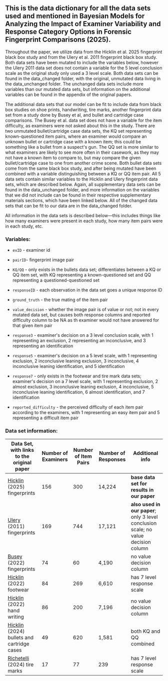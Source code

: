 ## This is the data dictionary for all the data sets used and mentioned in Bayesian Models for Analyzing the Impact of Examiner Variability and Response Category Options in Forensic Fingerprint Comparisons (2025).

Throughout the paper, we utilize data from the Hicklin et al. 2025 fingerprint black box study and from the Ulery et al. 2011 fingerprint black box study. Both data sets have been mutated to include the variables below, however the Ulery 2011 data set does not contain a variable for the 5 level conclusion scale as the original study only used a 3 level scale. Both data sets can be found in the data_changed folder, with the original, unmutated data living in the data_unchanged folder. The unchanged data sets include more variables than our mutated data sets, but information on the additional variables can be found in the appendix of the original papers.

The additional data sets that our model can be fit to include data from black box studies on shoe prints, handwriting, tire marks, another fingerprint data set from a study done by Busey et al, and bullet and cartridge case comparisons. The Busey et al. data set does not have a variable for the item difficulty, as examiners were not asked about this in the study. There are two unmutated bullet/cartridge case data sets, the KQ set representing known-questioned item pairs, where an examiner would compare an unknown bullet or cartridge case with a known item; this could be something like a bullet from a suspect's gun. The QQ set is more similar to what examiners are likely to see more often in their casework, as they may not have a known item to compare to, but may compare the given bullet/cartridge case to one from another crime scene. Both bullet data sets come from the same black box study, and after being mutated have been combined with a variable distinguishing between a KQ or QQ item pair. All 5 data sets contain similar variables to the Hicklin and Ulery fingerprint data sets, which are described below. Again, all supplementary data sets can be found in the data_unchanged folder, and more information on the variables that we did not include can be found in their respective supplementary materials sections, which have been linked below. All of the changed data sets that can be fit to our data are in the data_changed folder.

All information in the data sets is described below—this includes things like how many examiners were present in each study, how many item pairs were in each study, etc.

### Variables:

-   `exID` - examiner id

-   `pairID`- fingerprint image pair

-   `KQ/QQ` - only exists in the bullets data set; differentiates between a KQ or QQ item set, with KQ representing a known-questioned set and QQ representing a questioned-questioned set

-   `responseID` - each observation in the data set goes a unique response ID

-   `ground_truth` - the true mating of the item pair

-   `value_decision` - whether the image pair is of value or not; not in every mutated data set, but causes both response columns and reported difficulty column to be NA as th examiner would not have answered for that given item pair

-   `response3` - examiner's decision on a 3 level conclusion scale, with 1 representing an exclusion, 2 representing an inconclusive, and 3 representing an identification

-   `response5` - examiner's decision on a 5 level scale, with 1 representing exclusion, 2 inconclusive leaning exclusion, 3 inconclusive, 4 inconclusive leaning identification, and 5 identification

-   `response7` - only exists in the footwear and tire mark data sets; examiner's decision on a 7 level scale, with 1 representing exclusion, 2 almost exclusion, 3 inconclusive leaning exclusion, 4 inconclusive, 5 inconclusive leaning identification, 6 almost identification, and 7 identification

-   `reported_difficulty` - the perceived difficulty of each item pair according to the examiners, with 1 representing an easy item pair and 5 representing a difficult item pair

### Data set information:

| Data Set, with links to the original paper | Number of Examiners | Number of Item Pairs | Number of Responses | Additional info |
|---------------|---------------|---------------|---------------|---------------|
| [Hicklin](https://www.sciencedirect.com/science/article/pii/S0379073825000957#bib22) (2025) fingerprints | 156 | 300 | 14,224 | **base data set for results in our paper** |
| [Ulery](https://www.pnas.org/doi/10.1073/pnas.1018707108) (2011) fingerprints | 169 | 744 | 17,121 | **also used in our paper**; only 3 level conclusion scale; no value decision column |
| [Busey](https://www.sciencedirect.com/science/article/pii/S0379073822003735) (2022) fingerprints | 74 | 60 | 4,190 | no value decision column |
| [Hicklin](https://www.sciencedirect.com/science/article/pii/S0379073822002481#sec0085) (2022) footwear | 84 | 269 | 6,610 | has 7 level response scale |
| [Hicklin](https://www.pnas.org/doi/abs/10.1073/pnas.2119944119) (2022) hand writing | 86 | 200 | 7,196 | no value decision column |
| [Hicklin](https://www.sciencedirect.com/science/article/pii/S0379073824003694) (2024) bullets and cartridge cases | 49 | 620 | 1,581 | both KQ and QQ combined |
| [Richetelli](https://www.sciencedirect.com/science/article/pii/S0379073824000902?via%3Dihub) (2024) tire marks | 17 | 77 | 239 | has 7 level response scale |

